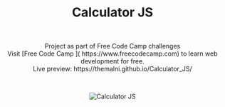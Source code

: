 <h1 align="center">Calculator JS</h1><br>
<p align="center">Project as part of  Free Code Camp challenges<br>
Visit [Free Code Camp ]( https://www.freecodecamp.com) to learn web development for free.<br>
Live preview: https://themalni.github.io/Calculator_JS/</p><br>

<p align="center">
<img src="https://cloud.githubusercontent.com/assets/12295765/21595805/44958046-d132-11e6-8eb7-ad4802c2bde8.png" alt="Calculator JS">
</p>



